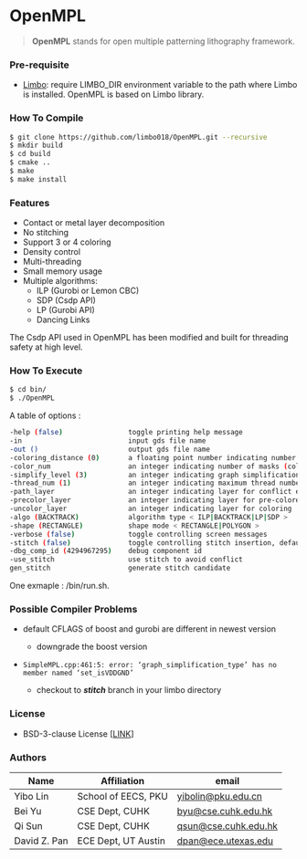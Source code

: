 # OpenMPL

> **OpenMPL** stands for open multiple patterning lithography framework.
### Pre-requisite

- [Limbo](https://github.com/limbo018/Limbo): require LIMBO_DIR environment variable to the path where Limbo is installed. OpenMPL is based on Limbo library.

### How To Compile

```bash
$ git clone https://github.com/limbo018/OpenMPL.git --recursive
$ mkdir build
$ cd build
$ cmake ..
$ make
$ make install
```

### Features
 * Contact or metal layer decomposition 
 * No stitching
 * Support 3 or 4 coloring 
 * Density control
 * Multi-threading
 * Small memory usage
 * Multiple algorithms: 
    * ILP (Gurobi or Lemon CBC)
    * SDP (Csdp API)
    * LP  (Gurobi API)
    * Dancing Links

The Csdp API used in OpenMPL has been modified and built for threading safety at high level. 

### How To Execute

```bash
$ cd bin/
$ ./OpenMPL
```

A table of options :

```bash
-help (false)                toggle printing help message
-in                          input gds file name
-out ()                      output gds file name
-coloring_distance (0)       a floating point number indicating number of coloring distance in nanometer
-color_num                   an integer indicating number of masks (colors) < 3|4 >
-simplify_level (3)          an integer indicating graph simplification level < 0|1|2|3 >
-thread_num (1)              an integer indicating maximum thread number
-path_layer                  an integer indicating layer for conflict edges
-precolor_layer              an integer indicating layer for pre-colored patterns
-uncolor_layer               an integer indicating layer for coloring
-algo (BACKTRACK)            algorithm type < ILP|BACKTRACK|LP|SDP >
-shape (RECTANGLE)           shape mode < RECTANGLE|POLYGON >
-verbose (false)             toggle controlling screen messages
-stitch (false)              toggle controlling stitch insertion, default is false
-dbg_comp_id (4294967295)    debug component id
-use_stitch 				 use stitch to avoid conflict
gen_stitch					 generate stitch candidate
```

One exmaple : /bin/run.sh.

### Possible Compiler Problems

+ default CFLAGS of boost and gurobi are different in newest version
  + downgrade the boost version

+ ```
  SimpleMPL.cpp:461:5: error: ‘graph_simplification_type’ has no member named ‘set_isVDDGND’
  ```

  + checkout to ***stitch*** branch in your limbo directory

### License

- BSD-3-clause License [[LINK](https://github.com/limbo018/OpenMPL/blob/master/LICENSE)]

### Authors

| Name         | Affiliation         | email                                                     |
| ------------ | ------------------- | --------------------------------------------------------- |
| Yibo Lin     | School of EECS, PKU | [yibolin@pku.edu.cn](mailto:yibolin@pku.edu.cn) |
| Bei Yu       | CSE Dept, CUHK      | [byu@cse.cuhk.edu.hk](mailto:byu@cse.cuhk.edu.hk)         |
| Qi Sun       | CSE Dept, CUHK      | [qsun@cse.cuhk.edu.hk](mailto:qsun@cse.cuhk.edu.hk)       |
| David Z. Pan | ECE Dept, UT Austin | [dpan@ece.utexas.edu](mailto:dpan@ece.utexas.edu)         |



